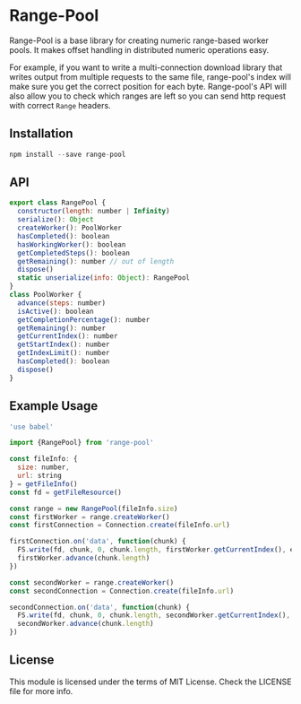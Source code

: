 # Range-Pool
Range-Pool is a base library for creating numeric range-based worker pools. It makes offset handling in distributed numeric operations easy.

For example, if you want to write a multi-connection download library that writes output from multiple requests to the same file, range-pool's index will make sure you get the correct position for each byte. Range-pool's API will also allow you to check which ranges are left so you can send http request with correct `Range` headers.

## Installation

```js
npm install --save range-pool
```

## API

```js
export class RangePool {
  constructor(length: number | Infinity)
  serialize(): Object
  createWorker(): PoolWorker
  hasCompleted(): boolean
  hasWorkingWorker(): boolean
  getCompletedSteps(): boolean
  getRemaining(): number // out of length
  dispose()
  static unserialize(info: Object): RangePool
}
class PoolWorker {
  advance(steps: number)
  isActive(): boolean
  getCompletionPercentage(): number
  getRemaining(): number
  getCurrentIndex(): number
  getStartIndex(): number
  getIndexLimit(): number
  hasCompleted(): boolean
  dispose()
}
```

## Example Usage

```js
'use babel'

import {RangePool} from 'range-pool'

const fileInfo: {
  size: number,
  url: string
} = getFileInfo()
const fd = getFileResource()

const range = new RangePool(fileInfo.size)
const firstWorker = range.createWorker()
const firstConnection = Connection.create(fileInfo.url)

firstConnection.on('data', function(chunk) {
  FS.write(fd, chunk, 0, chunk.length, firstWorker.getCurrentIndex(), e => console.log(e))
  firstWorker.advance(chunk.length)
})

const secondWorker = range.createWorker()
const secondConnection = Connection.create(fileInfo.url)

secondConnection.on('data', function(chunk) {
  FS.write(fd, chunk, 0, chunk.length, secondWorker.getCurrentIndex(), e => console.log(e))
  secondWorker.advance(chunk.length)
})
```

## License
This module is licensed under the terms of MIT License. Check the LICENSE file for more info.
